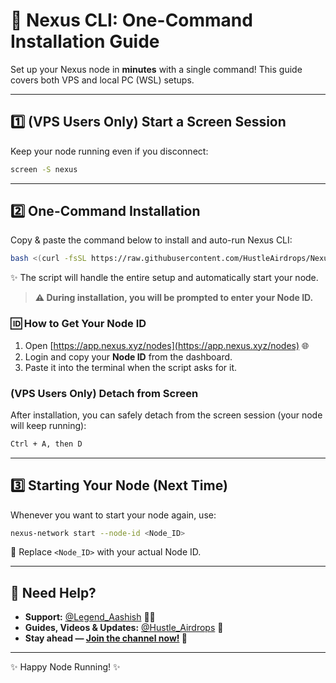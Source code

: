 # 🚀 Nexus CLI: One-Command Installation Guide

Set up your Nexus node in **minutes** with a single command! This guide covers both VPS and local PC (WSL) setups.

---

## 1️⃣ (VPS Users Only) Start a Screen Session

Keep your node running even if you disconnect:

```bash
screen -S nexus
```

---

## 2️⃣ One-Command Installation

Copy & paste the command below to install and auto-run Nexus CLI:

```bash
bash <(curl -fsSL https://raw.githubusercontent.com/HustleAirdrops/Nexus-Node-One-Command/main/installation.sh)
```

✨ The script will handle the entire setup and automatically start your node.

> **⚠️ During installation, you will be prompted to enter your Node ID.**

### 🆔 How to Get Your Node ID

1. Open [https://app.nexus.xyz/nodes](https://app.nexus.xyz/nodes) 🌐
2. Login and copy your **Node ID** from the dashboard.
3. Paste it into the terminal when the script asks for it.

### (VPS Users Only) Detach from Screen

After installation, you can safely detach from the screen session (your node will keep running):

```bash
Ctrl + A, then D
```

---

## 3️⃣ Starting Your Node (Next Time)

Whenever you want to start your node again, use:

```bash
nexus-network start --node-id <Node_ID>
```

🔁 Replace `<Node_ID>` with your actual Node ID.

---

## 💬 Need Help?

- **Support:** [@Legend_Aashish](https://t.me/Legend_Aashish) 👨‍💻
- **Guides, Videos & Updates:** [@Hustle_Airdrops](https://t.me/Hustle_Airdrops) 📢
- **Stay ahead — [Join the channel now!](https://t.me/Hustle_Airdrops) 🚀**

---

✨ Happy Node Running! ✨
